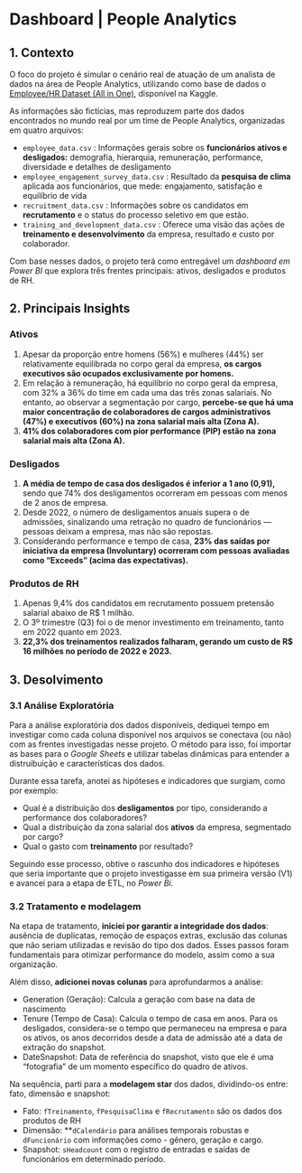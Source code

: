 # Dashboard | People Analytics

## 1. Contexto

O foco do projeto é simular o cenário real de atuação de um analista de dados na área de People Analytics, utilizando como base de dados o [Employee/HR Dataset (All in One)](https://www.kaggle.com/datasets/ravindrasinghrana/employeedataset), disponível na Kaggle. 

As informações são fictícias, mas reproduzem parte dos dados encontrados no mundo real por um time de People Analytics, organizadas em quatro arquivos:

- `employee_data.csv` : Informações gerais sobre os **funcionários ativos e desligados:** demografia, hierarquia, remuneração, performance, diversidade e detalhes de desligamento
- `employee_engagement_survey_data.csv` : Resultado da **pesquisa de clima** aplicada aos funcionários, que mede: engajamento, satisfação e equilíbrio de vida
- `recruitment_data.csv` : Informações sobre os candidatos em **recrutamento** e o status do processo seletivo em que estão.
- `training_and_development_data.csv` : Oferece uma visão das ações de **treinamento e desenvolvimento** da empresa, resultado e custo por colaborador.

Com base nesses dados, o projeto terá como entregável um *dashboard em Power BI* que explora três frentes principais: ativos, desligados e produtos de RH.

## 2. Principais Insights

### Ativos

1. Apesar da proporção entre homens (56%) e mulheres (44%) ser relativamente equilibrada no corpo geral da empresa, **os cargos executivos são ocupados exclusivamente por homens.**
2. Em relação à remuneração, há equilíbrio no corpo geral da empresa, com 32% a 36% do time em cada uma das três zonas salariais. No entanto, ao observar a segmentação por cargo, **percebe-se que há uma maior concentração de colaboradores de cargos administrativos (47%) e executivos (60%) na zona salarial mais alta (Zona A).**
3. **41% dos colaboradores com pior performance (PIP) estão na zona salarial mais alta (Zona A).**

### Desligados

1. **A média de tempo de casa dos desligados é inferior a 1 ano (0,91),** sendo que 74% dos desligamentos ocorreram em pessoas com menos de 2 anos de empresa.
2. Desde 2022, o número de desligamentos anuais supera o de admissões, sinalizando uma retração no quadro de funcionários — pessoas deixam a empresa, mas não são repostas.
3. Considerando performance e tempo de casa, **23% das saídas por iniciativa da empresa (Involuntary) ocorreram com pessoas avaliadas como “Exceeds” (acima das expectativas).**

### Produtos de RH

1. Apenas 9,4% dos candidatos em recrutamento possuem pretensão salarial abaixo de R$ 1 milhão.
2. O 3º trimestre (Q3) foi o de menor investimento em treinamento, tanto em 2022 quanto em 2023.
3. **22,3% dos treinamentos realizados falharam, gerando um custo de R$ 16 milhões no período de 2022 e 2023.**

## 3. Desolvimento

### 3.1 Análise Exploratória

Para a análise exploratória dos dados disponíveis, dediquei tempo em investigar como cada coluna disponível nos arquivos se conectava (ou não) com as frentes investigadas nesse projeto. O método para isso, foi importar as bases para o *Google Sheets* e utilizar tabelas dinâmicas para entender a distruibuição e características dos dados. 

Durante essa tarefa, anotei as hipóteses e indicadores que surgiam, como por exemplo:

- Qual é a distribuição dos **desligamentos** por tipo, considerando a performance dos colaboradores?
- Qual a distribuição da zona salarial dos **ativos** da empresa, segmentado por cargo?
- Qual o gasto com **treinamento** por resultado?

Seguindo esse processo, obtive o rascunho dos indicadores e hipóteses que seria importante que o projeto investigasse em sua primeira versão (V1) e avancei para a etapa de ETL, no *Power Bi*.

### 3.2 Tratamento e modelagem

Na etapa de tratamento, **iniciei por garantir a integridade dos dados**: ausência de duplicatas, remoção de espaços extras, exclusão das colunas que não seriam utilizadas e revisão do tipo dos dados. Esses passos foram fundamentais para otimizar performance do modelo, assim como a sua organização.

Além disso, **adicionei novas colunas** para aprofundarmos a análise: 

- Generation (Geração): Calcula a geração com base na data de nascimento
- Tenure (Tempo de Casa): Calcula o tempo de casa em anos. Para os desligados, considera-se o tempo que permaneceu na empresa e para os ativos, os anos decorridos desde a data de admissão até a data de extração do snapshot.
- DateSnapshot: Data de referência do snapshot, visto que ele é uma “fotografia” de um momento especifico do quadro de ativos.

Na sequência, parti para a **modelagem star** dos dados, dividindo-os entre: fato, dimensão e snapshot:

- Fato: `fTreinamento`, `fPesquisaClima` e `fRecrutamento` são os dados dos produtos de RH
- Dimensão: **`dCalendário` para análises temporais robustas e `dFuncionário` com informações como - gênero, geração e cargo.
- Snapshot: `sHeadcount` com o registro de entradas e saídas de funcionários em determinado período.
